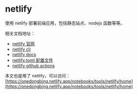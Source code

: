 # netlify

使用 netlify 部署前端应用，包括静态站点、nodejs 函数等等。

相关文档地址：

- [netlify 官网](https://www.netlify.com/)
- [netlify cli](https://cli.netlify.com/)
- [netlify docs](https://docs.netlify.com/)
- [netlify.toml 配置文件](https://docs.netlify.com/configure-builds/file-based-configuration/)
- [netlify github actions](https://github.com/netlify/actions)

本文也是用了 netlify，可以访问：[https://onedongbing.netlify.app/notebooks/tools/netlify/home](https://onedongbing.netlify.app/notebooks/tools/netlify/home)
